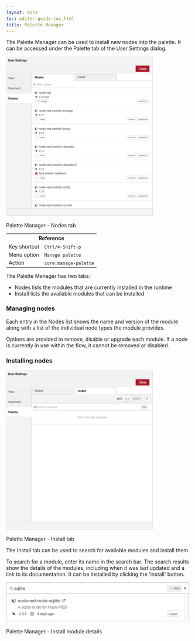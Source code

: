 ```yaml
---
layout: docs
toc: editor-guide-toc.html
title: Palette Manager
---
```



The Palette Manager can be used to install new nodes into the palette. It can be
accessed under the Palette tab of the User Settings dialog.

<div style="width:400px" class="figure align-right">
  <img src="../images/editor-user-settings-palette-nodes.png" alt="Palette Manager - Nodes tab">
  <p class="caption">Palette Manager - Nodes tab</p>
</div>

<table class="action-ref inline">
 <tr><th colspan="2">Reference</th></tr>
 <tr><td>Key shortcut</td><td><code>Ctrl/⌘-Shift-p</code></td></tr>
 <tr><td>Menu option</td><td><code>Manage palette</code></td></tr>
 <tr><td>Action</td><td><code>core:manage-palette</code></td></tr>
</table>

The Palette Manager has two tabs:

 - Nodes lists the modules that are currently installed in the runtime
 - Install lists the available modules that can be installed

### Managing nodes

Each entry in the Nodes list shows the name and version of the module along with
a list of the individual node types the module provides.

Options are provided to remove, disable or upgrade each module. If a node is currently
in use within the flow, it cannot be removed or disabled.


### Installing nodes

<div style="width:400px" class="figure align-right">
  <img src="../images/editor-user-settings-palette-install.png" alt="Palette Manager - Install tab">
  <p class="caption">Palette Manager - Install tab</p>
</div>

The Install tab can be used to search for available modules and install them.

To search for a module, enter its name in the search bar. The search results
show the details of the modules, including when it was last updated and a link
to its documentation. It can be installed by clicking the 'install' button.

<div style="width: 500px" class="figure">
  <img src="../images/editor-user-settings-palette-install-details.png" alt="Palette Manager - Install module details">
  <p class="caption">Palette Manager - Install module details</p>
</div>
